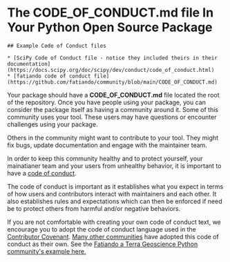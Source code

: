 # The CODE_OF_CONDUCT.md file In Your Python Open Source Package

```{tip}
## Example Code of Conduct files 

* [SciPy Code of Conduct file - notice they included theirs in their documentation](https://docs.scipy.org/doc/scipy/dev/conduct/code_of_conduct.html)
* [fatiando code of conduct file](https://github.com/fatiando/community/blob/main/CODE_OF_CONDUCT.md)
```

Your package should have a **CODE_OF_CONDUCT.md** file located 
the root of the repository. Once you have people using your 
package, you can consider the package itself as having a community 
around it. Some of this community uses your tool. These users 
may have questions or encounter challenges using your package. 

Others in the community might want to contribute to your tool. 
They might fix bugs, update documentation and engage with the 
maintainer team.

In order to keep this community healthy and to protect yourself,
your mainatianer team and your users from unhealthy behavior, 
it is important to have a [code of conduct](https://opensource.guide/code-of-conduct/). 

The code of conduct is important 
as it establishes what you expect in terms of how users and 
contributors interact with maintainers and each other. It also 
establishes rules and expectations which can then be enforced 
if need be to protect others from harmful and/or negative  behaviors. 

If you are not comfortable 
with creating your own code of conduct text, we encourage you to adopt the 
code of conduct language used in the [Contributor Covenant](https://www.contributor-covenant.org/version/2/1/code_of_conduct/). 
[Many other communities](https://www.contributor-covenant.org/adopters/) have adopted this code of conduct as 
their own. See the [Fatiando a Terra Geoscience Python community's example here.](https://github.com/fatiando/community/blob/main/CODE_OF_CONDUCT.md)
